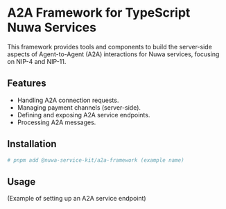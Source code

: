 # A2A Framework for TypeScript Nuwa Services

This framework provides tools and components to build the server-side aspects of Agent-to-Agent (A2A) interactions for Nuwa services, focusing on NIP-4 and NIP-11.

## Features
*   Handling A2A connection requests.
*   Managing payment channels (server-side).
*   Defining and exposing A2A service endpoints.
*   Processing A2A messages.

## Installation
```bash
# pnpm add @nuwa-service-kit/a2a-framework (example name)
```

## Usage
(Example of setting up an A2A service endpoint)
